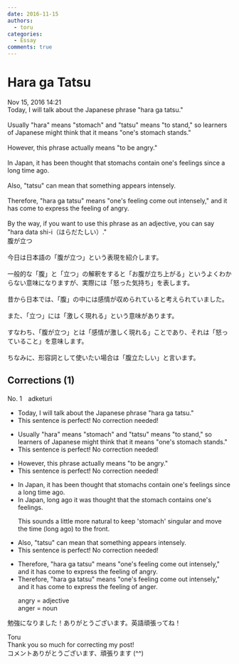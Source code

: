 ```yaml
---
date: 2016-11-15
authors:
  - toru
categories:
  - Essay
comments: true
---
```


# Hara ga Tatsu
<div class="date">Nov 15, 2016 14:21</div>
<div id="post"><div id="body_show_ori">
Today, I will talk about the Japanese phrase "hara ga tatsu."<br/><br/>Usually "hara" means "stomach" and "tatsu" means "to stand," so learners of Japanese might think that it means "one's stomach stands."<br/><br/>However, this phrase actually means "to be angry."<br/><br/>In Japan, it has been thought that stomachs contain one's feelings since a long time ago.<br/><br/>Also, "tatsu" can mean that something appears intensely.<br/><br/>Therefore, "hara ga tatsu" means "one's feeling come out intensely," and it has come to express the feeling of angry.<br/><br/>By the way, if you want to use this phrase as an adjective, you can say "hara data shi-i（はらだたしい）."
</div></div>

<!-- more -->

<div id="post_ja"><div id="body_show_mo">
腹が立つ<br/><br/>今日は日本語の「腹が立つ」という表現を紹介します。<br/><br/>一般的な「腹」と「立つ」の解釈をすると「お腹が立ち上がる」というよくわからない意味になりますが、実際には「怒った気持ち」を表します。<br/><br/>昔から日本では、「腹」の中には感情が収められていると考えられていました。<br/><br/>また、「立つ」には「激しく現れる」という意味があります。<br/><br/>すなわち、「腹が立つ」とは「感情が激しく現れる」ことであり、それは「怒っていること」を意味します。 <br/><br/>ちなみに、形容詞として使いたい場合は「腹立たしい」と言います。
</div></div>

## Corrections (1)
<div id="block"><div class="first_name"> No. 1　<span class="just_name">adketuri</span></div><div id="block2">
<ul class="correction_field">
<li class="incorrect">Today, I will talk about the Japanese phrase "hara ga tatsu."</li>
<li class="corrected perfect">This sentence is perfect! No correction needed!</li>
</ul>
<ul class="correction_field">
<li class="incorrect">Usually "hara" means "stomach" and "tatsu" means "to stand," so learners of Japanese might think that it means "one's stomach stands."</li>
<li class="corrected perfect">This sentence is perfect! No correction needed!</li>
</ul>
<ul class="correction_field">
<li class="incorrect">However, this phrase actually means "to be angry."</li>
<li class="corrected perfect">This sentence is perfect! No correction needed!</li>
</ul>
<ul class="correction_field">
<li class="incorrect">In Japan, it has been thought that stomachs contain one's feelings since a long time ago.</li>
<li class="corrected correct">
In Japan, long ago it was thought that the stomach contains one's feelings.
<p class="correction_comment">This sounds a little more natural to keep 'stomach' singular and move the time (long ago) to the front.</p>
</li>
</ul>
<ul class="correction_field">
<li class="incorrect">Also, "tatsu" can mean that something appears intensely.</li>
<li class="corrected perfect">This sentence is perfect! No correction needed!</li>
</ul>
<ul class="correction_field">
<li class="incorrect">Therefore, "hara ga tatsu" means "one's feeling come out intensely," and it has come to express the feeling of angry.</li>
<li class="corrected correct">
Therefore, "hara ga tatsu" means "one's feeling come out intensely," and it has come to express the feeling of anger.
<p class="correction_comment">angry = adjective<br/>anger = noun</p>
</li>
</ul>
<p class="comment_small">
 勉強になりました！ありがとうございます。英語頑張ってね！
</p>

</div><div class="name"><span class="just_name">Toru</span><br>
Thank you so much for correcting my post!<br/>コメントありがとうございます、頑張ります (^^)
</div>
</div>
